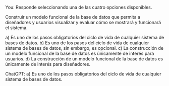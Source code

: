 You:
Responde seleccionando una de las cuatro opciones disponibles.

Construir un modelo funcional de la base de datos que permita a diseñadores y usuarios visualizar y evaluar cómo se mostrará y funcionará el sistema.

a) Es uno de los pasos obligatorios del ciclo de vida de cualquier sistema de bases de datos.
b) Es uno de los pasos del ciclo de vida de cualquier sistema de bases de datos, sin embargo, es opcional.
c) La construcción de un modelo funcional de la base de datos es únicamente de interés para usuarios.
d) La construcción de un modelo funcional de la base de datos es únicamente de interés para diseñadores.

ChatGPT:
a) Es uno de los pasos obligatorios del ciclo de vida de cualquier sistema de bases de datos.
